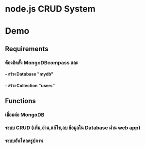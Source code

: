 # node.js CRUD System

# Demo

## Requirements
### ต้องติดตั้ง MongoDBcompass และ
#### - สร้าง Database "mydb"
#### - สร้าง Collection "users"

## Functions 
### เชื่อมต่อ MongoDB
### ระบบ CRUD (เพิ่ม,อ่าน,แก้ไข,ลบ ข้อมูลใน Database ผ่าน web app)

### ระบบอัพโหลดรูปภาพ

